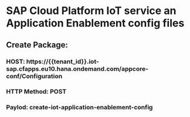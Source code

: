 # SAP Cloud Platform IoT service an Application Enablement config files

## Create Package:

### HOST: https://{{tenant_id}}.iot-sap.cfapps.eu10.hana.ondemand.com/appcore-conf/Configuration

### HTTP Method: POST

### Paylod: create-iot-application-enablement-config

